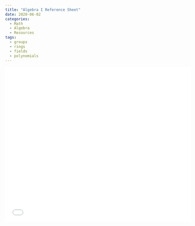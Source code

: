 ```yaml
---
title: "Algebra I Reference Sheet"
date: 2020-06-02
categories:
  - Math
  - Algebra
  - Resources
tags:
  - groups
  - rings
  - fields
  - polynomials
---
```



<embed src="_pdfs/Algebra_I_Reference_Sheet.pdf" width="600" height="500" alt="pdf"></embed>
